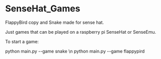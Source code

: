 # SenseHat_Games
FlappyBird copy and Snake made for sense hat.

Just games that can be played on a raspberry pi SenseHat or SenseEmu.

To start a game:

python main.py --game snake
\n
python main.py --game flappypird
